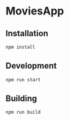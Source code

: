 # MoviesApp

## Installation
```sh
npm install
```

## Development
```sh
npm run start
```

## Building
```sh
npm run build
```
